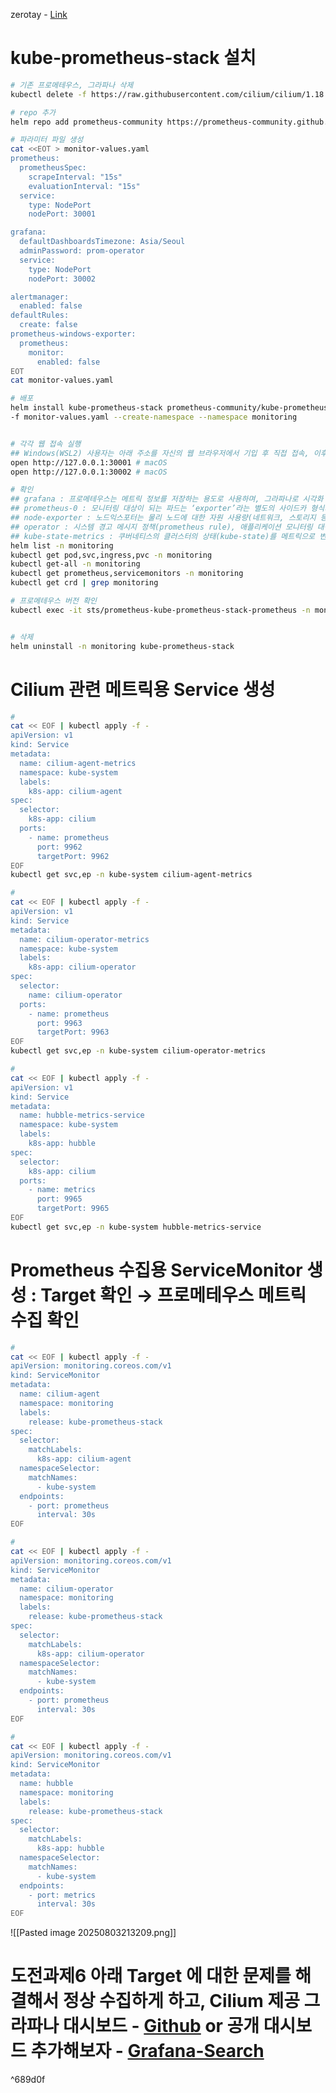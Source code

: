 zerotay - [Link](https://zerotay-blog.vercel.app/6.PUBLISHED/Cilium%20%EA%B3%B5%EC%8B%9D%20%EB%AC%B8%EC%84%9C%20%ED%95%B8%EC%A6%88%EC%98%A8%20%EC%8A%A4%ED%84%B0%EB%94%94/2W%20-%20%ED%94%84%EB%A1%9C%EB%A9%94%ED%85%8C%EC%9A%B0%EC%8A%A4%EC%99%80%20%EA%B7%B8%EB%9D%BC%ED%8C%8C%EB%82%98%EB%A5%BC%20%ED%99%9C%EC%9A%A9%ED%95%9C%20%EB%AA%A8%EB%8B%88%ED%84%B0%EB%A7%81/)

# kube-prometheus-stack 설치
```bash
# 기존 프로메테우스, 그라파나 삭제
kubectl delete -f https://raw.githubusercontent.com/cilium/cilium/1.18.0/examples/kubernetes/addons/prometheus/monitoring-example.yaml

# repo 추가
helm repo add prometheus-community https://prometheus-community.github.io/helm-charts

# 파라미터 파일 생성
cat <<EOT > monitor-values.yaml
prometheus:
  prometheusSpec:
    scrapeInterval: "15s"
    evaluationInterval: "15s"
  service:
    type: NodePort
    nodePort: 30001

grafana:
  defaultDashboardsTimezone: Asia/Seoul
  adminPassword: prom-operator
  service:
    type: NodePort
    nodePort: 30002

alertmanager:
  enabled: false
defaultRules:
  create: false
prometheus-windows-exporter:
  prometheus:
    monitor:
      enabled: false
EOT
cat monitor-values.yaml
```

```bash
# 배포
helm install kube-prometheus-stack prometheus-community/kube-prometheus-stack --version 75.15.1 \
-f monitor-values.yaml --create-namespace --namespace monitoring


# 각각 웹 접속 실행
## Windows(WSL2) 사용자는 아래 주소를 자신의 웹 브라우저에서 기입 후 직접 접속, 이후에도 동일.
open http://127.0.0.1:30001 # macOS
open http://127.0.0.1:30002 # macOS

# 확인
## grafana : 프로메테우스는 메트릭 정보를 저장하는 용도로 사용하며, 그라파나로 시각화 처리
## prometheus-0 : 모니터링 대상이 되는 파드는 ‘exporter’라는 별도의 사이드카 형식의 파드에서 모니터링 메트릭을 노출, pull 방식으로 가져와 내부의 시계열 데이터베이스에 저장
## node-exporter : 노드익스포터는 물리 노드에 대한 자원 사용량(네트워크, 스토리지 등 전체) 정보를 메트릭 형태로 변경하여 노출
## operator : 시스템 경고 메시지 정책(prometheus rule), 애플리케이션 모니터링 대상 추가 등의 작업을 편리하게 할수 있게 CRD 지원
## kube-state-metrics : 쿠버네티스의 클러스터의 상태(kube-state)를 메트릭으로 변환하는 파드
helm list -n monitoring
kubectl get pod,svc,ingress,pvc -n monitoring
kubectl get-all -n monitoring
kubectl get prometheus,servicemonitors -n monitoring
kubectl get crd | grep monitoring

# 프로메테우스 버전 확인
kubectl exec -it sts/prometheus-kube-prometheus-stack-prometheus -n monitoring -c prometheus -- prometheus --version


# 삭제
helm uninstall -n monitoring kube-prometheus-stack
```

# Cilium 관련 메트릭용 Service 생성
```bash
#
cat << EOF | kubectl apply -f -
apiVersion: v1
kind: Service
metadata:
  name: cilium-agent-metrics
  namespace: kube-system
  labels:
    k8s-app: cilium-agent
spec:
  selector:
    k8s-app: cilium
  ports:
    - name: prometheus
      port: 9962
      targetPort: 9962     
EOF
kubectl get svc,ep -n kube-system cilium-agent-metrics
```

```bash
#
cat << EOF | kubectl apply -f -
apiVersion: v1
kind: Service
metadata:
  name: cilium-operator-metrics
  namespace: kube-system
  labels:
    k8s-app: cilium-operator
spec:
  selector:
    name: cilium-operator
  ports:
    - name: prometheus
      port: 9963
      targetPort: 9963
EOF
kubectl get svc,ep -n kube-system cilium-operator-metrics
```

```bash
#
cat << EOF | kubectl apply -f -
apiVersion: v1
kind: Service
metadata:
  name: hubble-metrics-service
  namespace: kube-system
  labels:
    k8s-app: hubble
spec:
  selector:
    k8s-app: cilium
  ports:
    - name: metrics
      port: 9965
      targetPort: 9965
EOF
kubectl get svc,ep -n kube-system hubble-metrics-service

```

# Prometheus 수집용 ServiceMonitor 생성 : Target 확인 → 프로메테우스 메트릭 수집 확인
```bash
#
cat << EOF | kubectl apply -f -
apiVersion: monitoring.coreos.com/v1
kind: ServiceMonitor
metadata:
  name: cilium-agent
  namespace: monitoring
  labels:
    release: kube-prometheus-stack
spec:
  selector:
    matchLabels:
      k8s-app: cilium-agent
  namespaceSelector:
    matchNames:
      - kube-system
  endpoints:
    - port: prometheus
      interval: 30s
EOF

#
cat << EOF | kubectl apply -f -
apiVersion: monitoring.coreos.com/v1
kind: ServiceMonitor
metadata:
  name: cilium-operator
  namespace: monitoring
  labels:
    release: kube-prometheus-stack
spec:
  selector:
    matchLabels:
      k8s-app: cilium-operator
  namespaceSelector:
    matchNames:
      - kube-system
  endpoints:
    - port: prometheus
      interval: 30s
EOF

#
cat << EOF | kubectl apply -f -
apiVersion: monitoring.coreos.com/v1
kind: ServiceMonitor
metadata:
  name: hubble
  namespace: monitoring
  labels:
    release: kube-prometheus-stack
spec:
  selector:
    matchLabels:
      k8s-app: hubble
  namespaceSelector:
    matchNames:
      - kube-system
  endpoints:
    - port: metrics
      interval: 30s
EOF
```

![[Pasted image 20250803213209.png]]

# 도전과제6 아래 Target 에 대한 문제를 해결해서 정상 수집하게 하고, Cilium 제공 그라파나 대시보드 - [Github](https://github.com/cilium/cilium/tree/main/examples/kubernetes/addons/prometheus/files/grafana-dashboards) or 공개 대시보드 추가해보자 - [Grafana-Search](https://grafana.com/grafana/dashboards/?search=cilium)

^689d0f

